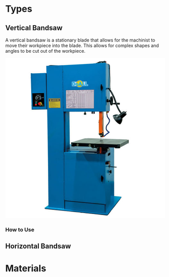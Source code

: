 <!-- TITLE: Bandsaw -->
<!-- SUBTITLE: A Bandsaw is a power saw with a long blade that can make either horizontal or vertical cuts. It can cut a variety of materials with different sizes. -->

# Types
## Vertical Bandsaw
A vertical bandsaw is a stationary blade that allows for the machinist to move their workpiece into the blade. This allows for complex shapes and angles to be cut out of the workpiece.

![Vertical Bandsaw](/uploads/vertical-bandsaw.jpg "Vertical Bandsaw")
### How to Use
## Horizontal Bandsaw
# Materials
